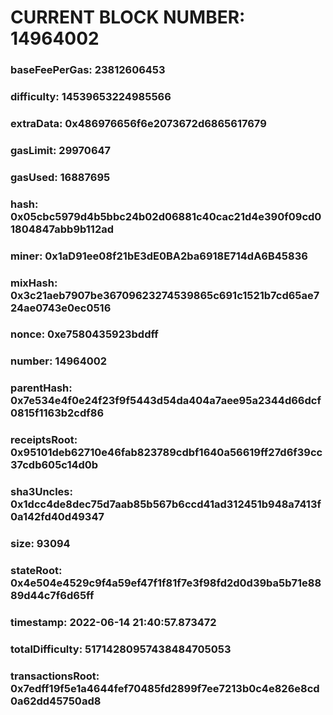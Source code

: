 # CURRENT BLOCK NUMBER: 14964002

### baseFeePerGas: 23812606453
### difficulty: 14539653224985566
### extraData: 0x486976656f6e2073672d6865617679
### gasLimit: 29970647
### gasUsed: 16887695
### hash: 0x05cbc5979d4b5bbc24b02d06881c40cac21d4e390f09cd01804847abb9b112ad
### miner: 0x1aD91ee08f21bE3dE0BA2ba6918E714dA6B45836
### mixHash: 0x3c21aeb7907be36709623274539865c691c1521b7cd65ae724ae0743e0ec0516
### nonce: 0xe7580435923bddff
### number: 14964002
### parentHash: 0x7e534e4f0e24f23f9f5443d54da404a7aee95a2344d66dcf0815f1163b2cdf86
### receiptsRoot: 0x95101deb62710e46fab823789cdbf1640a56619ff27d6f39cc37cdb605c14d0b
### sha3Uncles: 0x1dcc4de8dec75d7aab85b567b6ccd41ad312451b948a7413f0a142fd40d49347
### size: 93094
### stateRoot: 0x4e504e4529c9f4a59ef47f1f81f7e3f98fd2d0d39ba5b71e8889d44c7f6d65ff
### timestamp: 2022-06-14 21:40:57.873472
### totalDifficulty: 51714280957438484705053
### transactionsRoot: 0x7edff19f5e1a4644fef70485fd2899f7ee7213b0c4e826e8cd0a62dd45750ad8

